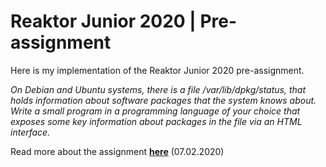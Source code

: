 # Reaktor Junior 2020 | Pre-assignment
Here is my implementation of the Reaktor Junior 2020 pre-assignment.

*On Debian and Ubuntu systems, there is a file /var/lib/dpkg/status, that holds information about software packages that the system knows about. Write a small program in a programming language of your choice that exposes some key information about packages in the file via an HTML interface.*

Read more about the assignment [**here**](https://www.reaktor.com/junior-dev-assignment/) (07.02.2020)